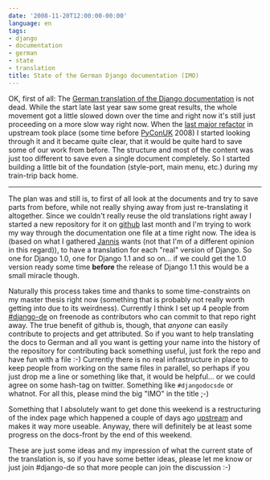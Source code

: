 ```yaml
---
date: '2008-11-20T12:00:00-00:00'
language: en
tags:
- django
- documentation
- german
- state
- translation
title: State of the German Django documentation (IMO)
---
```



OK, first of all: The [German translation of the Django documentation](http://www.django-de.org/participate/) is not dead. While the start late last year saw some great results, the whole movement got a little slowed down over the time and right now it's still just proceeding on a more slow way right now. When the [last major refactor](http://code.djangoproject.com/changeset/8506) in upstream took place (some time before [PyConUK](http://pyconuk.org/) 2008) I started looking through it and it became quite clear, that it would be quite hard to save some of our work from before. The structure and most of the content was just too different to save even a single document completely. So I started building a little bit of the foundation (style-port, main menu, etc.) during my train-trip back home.

-------------------------------

The plan was and still is, to first of all look at the documents and try to save parts from before, while not really shying away from just re-translating it altogether. Since we couldn't really reuse the old translations right away I started a new repository for it on [github](http://github.com/zerok/django-docs-de/tree/master) last month and I'm trying to work my way through the documentation one file at a time right now. The idea is (based on what I gathered [Jannis](http://jannisleidel.com/) wants (not that I'm of a different opinion in this regard)), to have a translation for each "real" version of Django. So one for Django 1.0, one for Django 1.1 and so on... if we could get the 1.0 version ready some time **before** the release of Django 1.1 this would be a small miracle though.

Naturally this process takes time and thanks to some time-constraints on my master thesis right now (something that is probably not really worth getting into due to its weirdness). Currently I think I set up 4 people from [#django-de](irc://freenode.net/django-de) on freenode as contributors who can commit to that repo right away. The true benefit of github is, though, that *anyone* can easily contribute to projects and get attributed. So if you want to help translating the docs to German and all you want is getting your name into the history of the repository for contributing back something useful, just fork the repo and have fun with a file :-) Currently there is no real infrastructure in place to keep people from working on the same files in parallel, so perhaps if you just drop me a line or something like that, it would be helpful... or we could agree on some hash-tag on twitter. Something like `#djangodocsde` or whatnot. For all this, please mind the big "IMO" in the title ;-)

Something that I absolutely want to get done this weekend is a restructuring of the index page which happened a couple of days ago [upstream](http://code.djangoproject.com/changeset/9490) and makes it way more useable. Anyway, there will definitely be at least some progress on the docs-front by the end of this weekend.

These are just some ideas and my impression of what the current state of the translation is, so if you have some better ideas, please let me know or just join #django-de so that more people can join the discussion :-)
